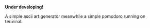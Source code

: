 **Under developing!** 

A simple ascii art generator meanwhile a simple pomodoro running on terminal.
